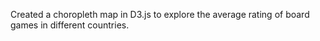 Created a choropleth map in D3.js to explore the average rating of board games in different countries.
